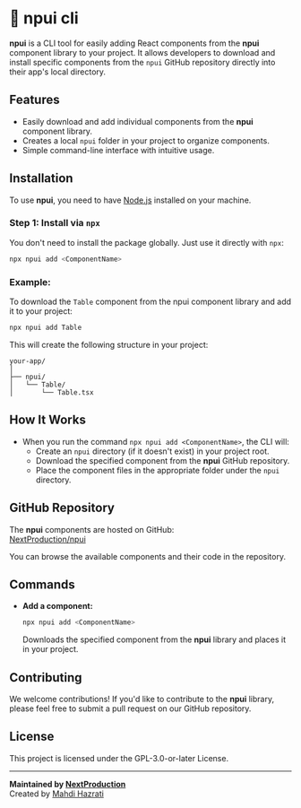 # 🧩 npui cli

**npui** is a CLI tool for easily adding React components from the **npui** component library to your project. It allows developers to download and install specific components from the `npui` GitHub repository directly into their app's local directory.

## Features

- Easily download and add individual components from the **npui** component library.
- Creates a local `npui` folder in your project to organize components.
- Simple command-line interface with intuitive usage.

## Installation

To use **npui**, you need to have [Node.js](https://nodejs.org/) installed on your machine.

### Step 1: Install via `npx`

You don't need to install the package globally. Just use it directly with `npx`:

```bash
npx npui add <ComponentName>
```

### Example:

To download the `Table` component from the npui component library and add it to your project:

```bash
npx npui add Table
```

This will create the following structure in your project:

```
your-app/
│
├── npui/
│   └── Table/
│       └── Table.tsx
```

## How It Works

- When you run the command `npx npui add <ComponentName>`, the CLI will:
  - Create an `npui` directory (if it doesn't exist) in your project root.
  - Download the specified component from the **npui** GitHub repository.
  - Place the component files in the appropriate folder under the `npui` directory.

## GitHub Repository

The **npui** components are hosted on GitHub:  
[NextProduction/npui](https://github.com/NextProduction/npui)

You can browse the available components and their code in the repository.

## Commands

- **Add a component:**

  ```bash
  npx npui add <ComponentName>
  ```

  Downloads the specified component from the **npui** library and places it in your project.

## Contributing

We welcome contributions! If you'd like to contribute to the **npui** library, please feel free to submit a pull request on our GitHub repository.

## License

This project is licensed under the GPL-3.0-or-later License.

---

**Maintained by [NextProduction](https://github.com/NextProduction)**  
Created by [Mahdi Hazrati](https://github.com/mahdi-hazrati)
